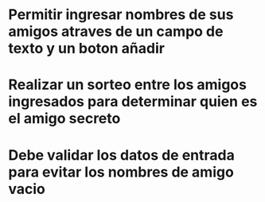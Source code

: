# Permitir ingresar nombres de sus amigos atraves de un campo de texto y un boton añadir
# Realizar un sorteo entre los amigos ingresados para determinar quien es el amigo  secreto
# Debe validar los datos de entrada para evitar los nombres de amigo vacio
